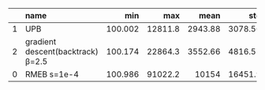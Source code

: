 |    | name                              |     min |     max |     mean |      std |
|---:|:----------------------------------|--------:|--------:|---------:|---------:|
|  1 | UPB                               | 100.002 | 12811.8 |  2943.88 |  3078.56 |
|  2 | gradient descent(backtrack) β=2.5 | 100.174 | 22864.3 |  3552.66 |  4816.57 |
|  0 | RMEB s=1e-4                       | 100.986 | 91022.2 | 10154    | 16451.9  |